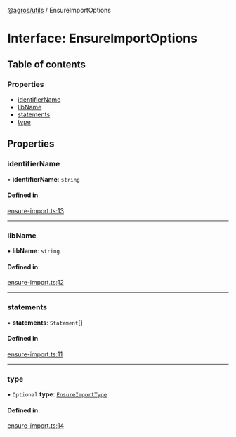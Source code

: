 [@agros/utils](../index.md) / EnsureImportOptions

# Interface: EnsureImportOptions

## Table of contents

### Properties

- [identifierName](EnsureImportOptions.md#identifiername)
- [libName](EnsureImportOptions.md#libname)
- [statements](EnsureImportOptions.md#statements)
- [type](EnsureImportOptions.md#type)

## Properties

### <a id="identifiername" name="identifiername"></a> identifierName

• **identifierName**: `string`

#### Defined in

[ensure-import.ts:13](https://github.com/agrosjs/agros/blob/e4d2f36/packages/agros-utils/src/ensure-import.ts#L13)

___

### <a id="libname" name="libname"></a> libName

• **libName**: `string`

#### Defined in

[ensure-import.ts:12](https://github.com/agrosjs/agros/blob/e4d2f36/packages/agros-utils/src/ensure-import.ts#L12)

___

### <a id="statements" name="statements"></a> statements

• **statements**: `Statement`[]

#### Defined in

[ensure-import.ts:11](https://github.com/agrosjs/agros/blob/e4d2f36/packages/agros-utils/src/ensure-import.ts#L11)

___

### <a id="type" name="type"></a> type

• `Optional` **type**: [`EnsureImportType`](../index.md#ensureimporttype)

#### Defined in

[ensure-import.ts:14](https://github.com/agrosjs/agros/blob/e4d2f36/packages/agros-utils/src/ensure-import.ts#L14)
